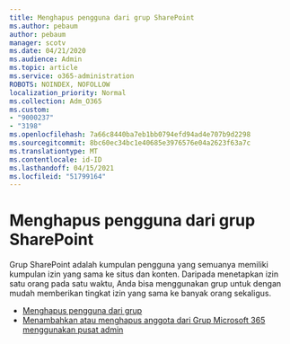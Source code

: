 ```yaml
---
title: Menghapus pengguna dari grup SharePoint
ms.author: pebaum
author: pebaum
manager: scotv
ms.date: 04/21/2020
ms.audience: Admin
ms.topic: article
ms.service: o365-administration
ROBOTS: NOINDEX, NOFOLLOW
localization_priority: Normal
ms.collection: Adm_O365
ms.custom:
- "9000237"
- "3198"
ms.openlocfilehash: 7a66c8440ba7eb1bb0794efd94ad4e707b9d2298
ms.sourcegitcommit: 8bc60ec34bc1e40685e3976576e04a2623f63a7c
ms.translationtype: MT
ms.contentlocale: id-ID
ms.lasthandoff: 04/15/2021
ms.locfileid: "51799164"
---
```

# <a name="remove-users-from-a-sharepoint-group"></a>Menghapus pengguna dari grup SharePoint

Grup SharePoint adalah kumpulan pengguna yang semuanya memiliki kumpulan izin yang sama ke situs dan konten. Daripada menetapkan izin satu orang pada satu waktu, Anda bisa menggunakan grup untuk dengan mudah memberikan tingkat izin yang sama ke banyak orang sekaligus.

- [Menghapus pengguna dari grup](https://docs.microsoft.com/sharepoint/customize-sharepoint-site-permissions#remove-users-from-a-group)
- [Menambahkan atau menghapus anggota dari Grup Microsoft 365 menggunakan pusat admin](https://docs.microsoft.com/microsoft-365/admin/create-groups/add-or-remove-members-from-groups)
